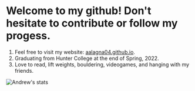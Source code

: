 # Welcome to my github! Don't hesitate to contribute or follow my progess.


1. Feel free to visit my website: [aalagna04.github.io](https://aalagna04.github.io/).
2. Graduating from Hunter College at the end of Spring, 2022.
3. Love to read, lift weights, bouldering, videogames, and hanging with my friends.

![Andrew's stats](https://github-readme-stats.vercel.app/api?username=aalagna04&show_icons=true&theme=algolia)
